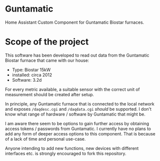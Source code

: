 # Guntamatic

Home Assistant Custom Component for Guntamatic Biostar furnaces.

# Scope of the project

This software has been developed to read out data from the Guntamatic Biostar furnace that came with our house:

* Type: Biostar 15kW
* installed: circa 2012
* Software: 3.2d

For every metric available, a suitable sensor with the correct unit of measurement should be created after setup.

In principle, any Guntamatic furnace that is connected to the local network and exposes `/daqdesc.cgi` and `/daqdata.cgi` _should_ be supported. I don't know what range of hardware / software by Guntamatic that might be.

I am aware there seem to be options to gain further access by obtaining access tokens / passwords from Guntamatic. I currently have no plans to add any form of deeper access options to this component. That is because of a lack of time and personal use-case.

Anyone intending to add new functions, new devices with different interfaces etc. is strongly encouraged to fork this repository.
